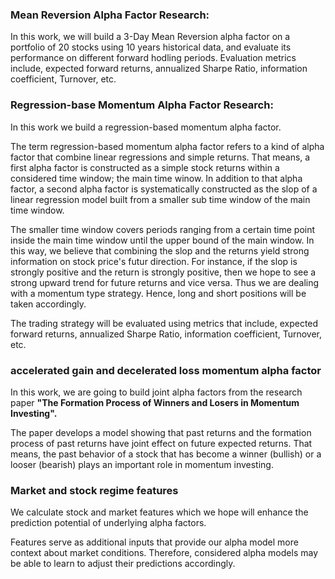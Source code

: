 ### Mean Reversion Alpha Factor Research:

In this work, we will build a 3-Day Mean Reversion alpha factor on a portfolio of 20 stocks using 10 years historical data, and evaluate its performance on different forward hodling periods. Evaluation metrics include, expected forward returns, annualized Sharpe Ratio, information coefficient, Turnover, etc.

### Regression-base Momentum Alpha Factor Research:

In this work we  build a regression-based momentum alpha factor.

The term regression-based momentum alpha factor refers to a kind of alpha factor that combine linear regressions and simple returns. That means, a first alpha factor is constructed as a simple stock returns within a considered time window; the main time winow. In addition to that alpha factor, a second alpha factor is systematically constructed as the slop of a linear regression model built from a smaller sub time window of the main time window.

The smaller time window covers periods ranging from a certain time point inside the main time window until the upper bound of the main window. In this way, we believe that combining the slop and the returns yield strong information on stock price's futur direction. For instance, if the slop is strongly positive and the return is strongly positive, then we hope to see a strong upward trend for future returns  and vice versa. Thus we are dealing with a momentum type strategy.  Hence, long and short positions will be taken accordingly. 

The trading strategy will be evaluated using metrics that include, expected forward returns, annualized Sharpe Ratio, information coefficient, Turnover, etc.


### accelerated gain and decelerated loss momentum alpha factor

In this work, we are going to build joint alpha factors from the research paper **"The Formation Process of Winners and Losers in Momentum Investing".** 

The paper develops a model showing that past returns and the formation process of past returns have joint effect on future expected returns. That means, the past behavior of a stock that has become a winner (bullish) or a looser (bearish) plays an important role in momentum investing. 


### Market and stock regime features 

We calculate stock and market features which we hope will enhance the prediction potential of underlying alpha factors. 

Features serve as additional inputs that provide our  alpha model more context about market conditions.  Therefore, considered alpha models may be able to  learn to adjust their predictions accordingly. 
